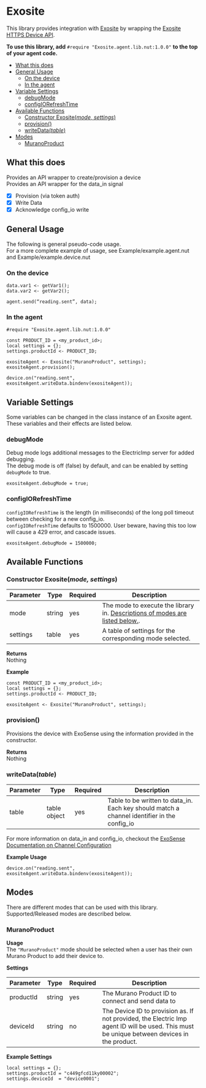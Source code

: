 # Exosite
This library provides integration with [Exosite](https://exosite.com/iot-solutions/condition-monitoring/) by wrapping the [Exosite HTTPS Device API](http://docs.exosite.com/reference/products/device-api/http/).

**To use this library, add** `#require "Exosite.agent.lib.nut:1.0.0"` **to the top of your agent code.**

  * [What this does](#what-this-does)
  * [General Usage](#general-usage)
     * [On the device](#on-the-device)
     * [In the agent](#in-the-agent)
  * [Variable Settings](#variable-settings)
     * [debugMode](#debugmode)
     * [configIORefreshTime](#configiorefreshtime)
  * [Available Functions](#available-functions)
     * [Constructor Exosite(<em>mode, settings</em>)](#constructor-exositemode-settings)
     * [provision()](#provision)
     * [writeData(<em>table</em>)](#writedatatable)
  * [Modes](#modes)
     * [MuranoProduct](#muranoproduct)

## What this does
Provides an API wrapper to create/provision a device\
Provides an API wrapper for the data_in signal
- [x] Provision (via token auth)
- [x] Write Data
- [x] Acknowledge config_io write

## General Usage
The following is general pseudo-code usage. \
For a more complete example of usage, see Example/example.agent.nut and Example/example.device.nut

### On the device
```
data.var1 <- getVar1();
data.var2 <- getVar2();

agent.send(“reading.sent”, data);
```

### In the agent
```
#require "Exosite.agent.lib.nut:1.0.0"

const PRODUCT_ID = <my_product_id>;
local settings = {};
settings.productId <- PRODUCT_ID;

exositeAgent <- Exosite("MuranoProduct", settings);
exositeAgent.provision();

device.on("reading.sent", exositeAgent.writeData.bindenv(exositeAgent));
```

## Variable Settings
Some variables can be changed in the class instance of an Exosite agent. These variables and their effects are listed below.

### debugMode
Debug mode logs additional messages to the ElectricImp server for added debugging. \
The debug mode is off (false) by default, and can be enabled by setting `debugMode` to true.
```
exositeAgent.debugMode = true;
```

### configIORefreshTime
`configIORefreshTime` is the length (in milliseconds) of the long poll timeout between checking for a new config\_io. \
`configIORefreshTime` defaults to 1500000. User beware, having this too low will cause a 429 error, and cascade issues.

```
exositeAgent.debugMode = 1500000;
```

## Available Functions
### Constructor Exosite(*mode, settings*) ###
| Parameter | Type | Required | Description |
| -- | -- | -- | -- |
| mode | string | yes | The mode to execute the library in. [Descriptions of modes are listed below.](#modes).
| settings | table | yes | A table of settings for the corresponding mode selected.

**Returns** \
Nothing

**Example**
```
const PRODUCT_ID = <my_product_id>;
local settings = {};
settings.productId <- PRODUCT_ID;

exositeAgent <- Exosite("MuranoProduct", settings);
```

### provision() ###
Provisions the device with ExoSense using the information provided in the constructor.

**Returns** \
Nothing

### writeData(*table*) ###
| Parameter | Type | Required | Description |
| -- | -- | -- | -- |
| table | table object | yes | Table to be written to data\_in. Each key should match a channel identifier in the config\_io |

For more information on data_in and config_io, checkout the [ExoSense Documentation on Channel Configuration](https://exosense.readme.io/docs/channel-configuration)

**Example Usage**
```
device.on("reading.sent", exositeAgent.writeData.bindenv(exositeAgent));
```

## Modes ##
There are different modes that can be used with this library. Supported/Released modes are described below.
### MuranoProduct ###
**Usage** \
The `"MuranoProduct"` mode should be selected when a user has their own Murano Product to add their device to.

**Settings**

| Parameter | Type | Required | Description |
| -- | -- | -- | -- |
| productId | string | yes | The Murano Product ID to connect and send data to | 
| deviceId  | string | no  | The Device ID to provision as. If not provided, the Electric Imp agent ID will be used. This must be unique between devices in the product. |

**Example Settings**

```
local settings = {};
settings.productId = "c449gfcd11ky00002";
settings.deviceId  = "device0001";
```



